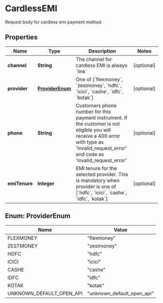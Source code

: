 

# CardlessEMI

Request body for cardless emi payment method

## Properties

| Name | Type | Description | Notes |
|------------ | ------------- | ------------- | -------------|
|**channel** | **String** | The channel for cardless EMI is always &#x60;link&#x60; |  [optional] |
|**provider** | [**ProviderEnum**](#ProviderEnum) | One of [&#x60;flexmoney&#x60;, &#x60;zestmoney&#x60;, &#x60;hdfc&#x60;, &#x60;icici&#x60;, &#x60;cashe&#x60;, &#x60;idfc&#x60;, &#x60;kotak&#x60;] |  [optional] |
|**phone** | **String** | Customers phone number for this payment instrument. If the customer is not eligible you will receive a 400 error with type as &#39;invalid_request_error&#39; and code as &#39;invalid_request_error&#39; |  [optional] |
|**emiTenure** | **Integer** | EMI tenure for the selected provider. This is mandatory when provider is one of [&#x60;hdfc&#x60;, &#x60;icici&#x60;, &#x60;cashe&#x60;, &#x60;idfc&#x60;, &#x60;kotak&#x60;] |  [optional] |



## Enum: ProviderEnum

| Name | Value |
|---- | -----|
| FLEXMONEY | &quot;flexmoney&quot; |
| ZESTMONEY | &quot;zestmoney&quot; |
| HDFC | &quot;hdfc&quot; |
| ICICI | &quot;icici&quot; |
| CASHE | &quot;cashe&quot; |
| IDFC | &quot;idfc&quot; |
| KOTAK | &quot;kotak&quot; |
| UNKNOWN_DEFAULT_OPEN_API | &quot;unknown_default_open_api&quot; |



